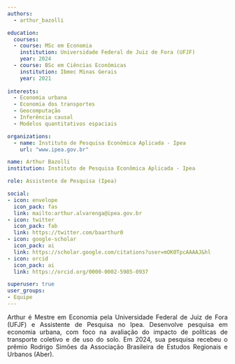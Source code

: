 ```yaml
---
authors:
  - arthur_bazolli

education:
  courses:
  - course: MSc em Economia
    institution: Universidade Federal de Juiz de Fora (UFJF)
    year: 2024
  - course: BSc em Ciências Econômicas
    institution: Ibmec Minas Gerais
    year: 2021
    
interests:
  - Economia urbana 
  - Economia dos transportes
  - Geocomputação 
  - Inferência causal 
  - Modelos quantitativos espaciais

organizations:
  - name: Instituto de Pesquisa Econômica Aplicada - Ipea
    url: "www.ipea.gov.br"

name: Arthur Bazolli
institution: Instituto de Pesquisa Econômica Aplicada - Ipea

role: Assistente de Pesquisa (Ipea)

social:
- icon: envelope
  icon_pack: fas
  link: mailto:arthur.alvarenga@ipea.gov.br
- icon: twitter
  icon_pack: fab
  link: https://twitter.com/baarthur0
- icon: google-scholar
  icon_pack: ai
  link: https://scholar.google.com/citations?user=mOK0TpcAAAAJ&hl
- icon: orcid
  icon_pack: ai
  link: https://orcid.org/0000-0002-5985-0937

superuser: true
user_groups:
- Equipe
---
```

<p align="justify">
Arthur é Mestre em Economia pela Universidade Federal de Juiz de Fora (UFJF) e Assistente de Pesquisa no Ipea. Desenvolve pesquisa em economia urbana, com foco na avaliação do impacto de políticas de transporte coletivo e de uso do solo. Em 2024, sua pesquisa recebeu o prêmio Rodrigo Simões da Associação Brasileira de Estudos Regionais e Urbanos (Aber).
</p>
